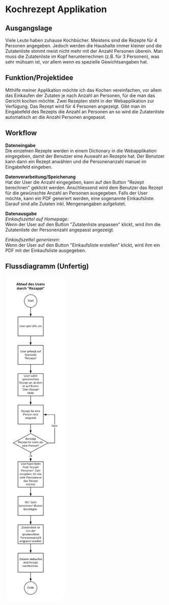 # Kochrezept Applikation

## Ausgangslage
Viele Leute haben zuhause Kochbücher. Meistens sind die Rezepte für 4 Personen angegeben. Jedoch werden die Haushalte immer kleiner und die Zutatenliste stimmt meist nicht mehr mit der Anzahl Personen überein. Man muss die Zutatenliste im Kopf herunterrechnen (z.B. für 3 Personen), was sehr mühsam ist, vor allem wenn es spezielle Gewichtsangaben hat. 

## Funktion/Projektidee
Mithilfe meiner Applikation möchte ich das Kochen vereinfachen, vor allem das Einkaufen der Zutaten je nach Anzahl an Personen, für die man das Gericht kochen möchte. Zwei Rezepten steht in der Webapplikation zur Verfügung. Das Rezept wird für 4 Personen angezeigt. Gibt man im Eingabefeld des Rezepts  die Anzahl an Personen an so wird die Zutatenliste automatisch an die Anzahl Personen angepasst.

## Workflow

**Dateneingabe**<br>
Die einzelnen Rezepte werden in einem Dictionary in die Webapplikation eingegeben, damit der Benutzer eine Auswahl an Rezepte hat. Der Benutzer kann dann ein Rezept anwählen und die Personenanzahl manuel im Eingabefeld eingeben.


**Datenverarbeitung/Speicherung**<br>
Hat der User die Anzahl eingegeben, kann auf den Button "Rezept berechnen" geklickt werden. Anschliessend wird dem Benutzer das Rezept für die gewünschte Anzahl an Personen ausgegeben.
Falls der User möchte, kann ein PDF generiert werden, eine sogenannte Einkaufsliste. Darauf sind alle Zutaten inkl. Mengenangaben aufgelistet.

**Datenausgabe**<br>
*Einkaufszettel auf Homepage:* <br>
Wenn der User auf den Button "Zutatenliste anpassen" klickt, wird ihm die Zutatenliste der Personenzahl angepasst angezeigt. 

*Einkaufszettel generieren:*<br>
Wenn der User auf den Button "Einkaufsliste erstellen" klickt, wird ihm ein PDF mit der Einkaufsliste ausgegeben.

## Flussdiagramm (Unfertig)
![Rezappt flow diagramm](static/rezapptdiagramm.png "Rezappt flow diagram")